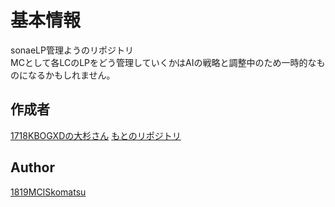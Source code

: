 # 基本情報
sonaeLP管理ようのリポジトリ  
MCとして各LCのLPをどう管理していくかはAIの戦略と調整中のため一時的なものになるかもしれません。

## 作成者
[1718KBOGXDの大杉さん](https://github.com/hiroki0816)
[もとのリポジトリ](https://github.com/hiroki0816/sonaeLP)


## Author
[1819MCISkomatsu](https://github.com/Yuki-k-lion)
